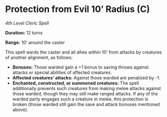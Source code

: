 # Protection from Evil 10’ Radius (C)

*4th Level Cleric Spell*

**Duration:** 12 turns

**Range:** 10’ around the caster

This spell wards the caster and all allies within 10’ from attacks by creatures of another alignment, as follows:

- **Bonuses:** Those warded gain a +1 bonus to saving throws against attacks or special abilities of affected creatures.
- **Affected creatures’ attacks:** Against those warded are penalized by -1.
- **Enchanted, constructed, or summoned creatures:** The spell additionally prevents such creatures from making melee attacks against those warded, though they may still make ranged attacks. If any of the warded party engages such a creature in melee, this protection is broken (those warded still gain the save and attack bonuses mentioned above).